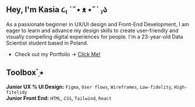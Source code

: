 ## Hey, I'm Kasia ૮₍ ´˶• ᴥ •˶` ₎ა
As a passionate beginner in UX/UI design and Front-End Development, I am eager to learn and advance my design skills to create user-friendly and visually compelling digital experiences for people. I'm a 23-year-old Data Scientist student based in Poland.

* Check out my Portfolio -> <a href="https://katarzynawierzejska.notion.site/Hi-I-m-Kasia-d76c01f2dc2249fc9ce30d59b9fd30fb" target="_blank">Click Me!</a>
## Toolbox  ๋࣭ ⭑ 
__Junior UX % UI Design:__ ```Figma```, ```User flows```, ```Wireframes```, ```Low-fidelity```, ```High-fitelidy``` \
__Junior Front End:__ ```HTML```, ```CSS```, ```Tailwind```, ```React```
<!--
**KatarzynaWierzejska/KatarzynaWierzejska** is a ✨ _special_ ✨ repository because its `README.md` (this file) appears on your GitHub profile.

Here are some ideas to get you started:

- 🔭 I’m currently working on ...
- 🌱 I’m currently learning ...
- 👯 I’m looking to collaborate on ...
- 🤔 I’m looking for help with ...
- 💬 Ask me about ...
- 📫 How to reach me: ...
- 😄 Pronouns: ...
- ⚡ Fun fact: ...
-->
